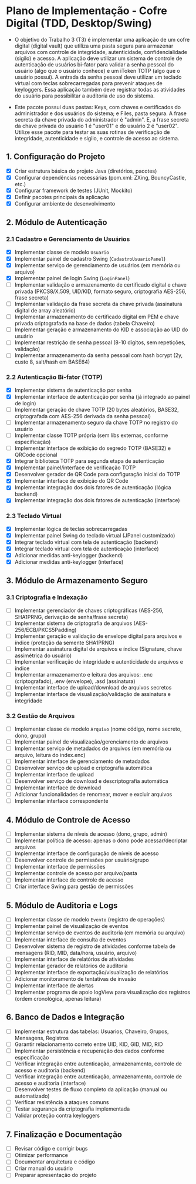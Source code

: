 # Plano de Implementação - Cofre Digital (TDD, Desktop/Swing)
- O objetivo do Trabalho 3 (T3)  é implementar uma aplicação de um cofre digital (digital vault) que utiliza uma pasta segura para armazenar arquivos com controle de integridade, autenticidade, confidencialidade (sigilo) e acesso. A aplicação deve utilizar um sistema de controle de autenticação de usuários bi-fator para validar a senha pessoal do usuário (algo que o usuário conhece) e um iToken TOTP (algo que o usuário possui). A entrada da senha pessoal deve utilizar um teclado virtual com teclas sobrecarregadas para prevenir ataques de keyloggers. Essa aplicação também deve registrar todas as atividades do usuário para possibilitar a auditoria de uso do sistema. 

- Este pacote possui duas pastas: Keys, com chaves e certificados do administrador e dos usuários do sistema; e Files, pasta segura. A frase secreta da chave privada do administrador é "admin". E, a frase secreta da chave privada do usuário 1 é "user01" e do usuário 2 é "user02". Utilize esse pacote para testar as suas rotinas de verificação de integridade, autenticidade e sigilo, e controle de acesso ao sistema.


## 1. Configuração do Projeto

- [x] Criar estrutura básica do projeto Java (diretórios, pacotes)
- [x] Configurar dependências necessárias (pom.xml: ZXing, BouncyCastle, etc.)
- [x] Configurar framework de testes (JUnit, Mockito)
- [x] Definir pacotes principais da aplicação
- [x] Configurar ambiente de desenvolvimento

## 2. Módulo de Autenticação

### 2.1 Cadastro e Gerenciamento de Usuários
- [x] Implementar classe de modelo `Usuario`
- [x] Implementar painel de cadastro Swing (`CadastroUsuarioPanel`)
- [x] Implementar serviço de gerenciamento de usuários (em memória ou arquivo)
- [x] Implementar painel de login Swing (`LoginPanel`)
- [ ] Implementar validação e armazenamento de certificado digital e chave privada (PKCS8/X.509, UID/KID, formato seguro, criptografia AES-256, frase secreta)
- [ ] Implementar validação da frase secreta da chave privada (assinatura digital de array aleatório)
- [ ] Implementar armazenamento do certificado digital em PEM e chave privada criptografada na base de dados (tabela Chaveiro)
- [ ] Implementar geração e armazenamento do KID e associação ao UID do usuário
- [ ] Implementar restrição de senha pessoal (8-10 dígitos, sem repetições, validação)
- [ ] Implementar armazenamento da senha pessoal com hash bcrypt (2y, custo 8, salt/hash em BASE64)

### 2.2 Autenticação Bi-fator (TOTP)
- [x] Implementar sistema de autenticação por senha
- [x] Implementar interface de autenticação por senha (já integrado ao painel de login)
- [ ] Implementar geração de chave TOTP (20 bytes aleatórios, BASE32, criptografada com AES-256 derivada da senha pessoal)
- [ ] Implementar armazenamento seguro da chave TOTP no registro do usuário
- [ ] Implementar classe TOTP própria (sem libs externas, conforme especificação)
- [ ] Implementar interface de exibição do segredo TOTP (BASE32) e QRCode opcional
- [x] Integrar biblioteca TOTP para segunda etapa de autenticação
- [x] Implementar painel/interface de verificação TOTP
- [x] Desenvolver gerador de QR Code para configuração inicial do TOTP
- [x] Implementar interface de exibição do QR Code
- [x] Implementar integração dos dois fatores de autenticação (lógica backend)
- [x] Implementar integração dos dois fatores de autenticação (interface)

### 2.3 Teclado Virtual
- [x] Implementar lógica de teclas sobrecarregadas
- [x] Implementar painel Swing do teclado virtual (JPanel customizado)
- [x] Integrar teclado virtual com tela de autenticação (backend)
- [x] Integrar teclado virtual com tela de autenticação (interface)
- [x] Adicionar medidas anti-keylogger (backend)
- [x] Adicionar medidas anti-keylogger (interface)

## 3. Módulo de Armazenamento Seguro

### 3.1 Criptografia e Indexação
- [ ] Implementar gerenciador de chaves criptográficas (AES-256, SHA1PRNG, derivação de senha/frase secreta)
- [ ] Implementar sistema de criptografia de arquivos (AES-256/ECB/PKCS5Padding)
- [ ] Implementar geração e validação de envelope digital para arquivos e índice (proteção da semente SHA1PRNG)
- [ ] Implementar assinatura digital de arquivos e índice (Signature, chave assimétrica do usuário)
- [ ] Implementar verificação de integridade e autenticidade de arquivos e índice
- [ ] Implementar armazenamento e leitura dos arquivos: .enc (criptografado), .env (envelope), .asd (assinatura)
- [ ] Implementar interface de upload/download de arquivos secretos
- [ ] Implementar interface de visualização/validação de assinatura e integridade

### 3.2 Gestão de Arquivos
- [ ] Implementar classe de modelo `Arquivo` (nome código, nome secreto, dono, grupo)
- [ ] Implementar painel de visualização/gerenciamento de arquivos
- [ ] Implementar serviço de metadados de arquivos (em memória ou arquivo, leitura do index.enc)
- [ ] Implementar interface de gerenciamento de metadados
- [ ] Desenvolver serviço de upload e criptografia automática
- [ ] Implementar interface de upload
- [ ] Desenvolver serviço de download e descriptografia automática
- [ ] Implementar interface de download
- [ ] Adicionar funcionalidades de renomear, mover e excluir arquivos
- [ ] Implementar interface correspondente

## 4. Módulo de Controle de Acesso

- [ ] Implementar sistema de níveis de acesso (dono, grupo, admin)
- [ ] Implementar política de acesso: apenas o dono pode acessar/decriptar arquivos
- [ ] Implementar interface de configuração de níveis de acesso
- [ ] Desenvolver controle de permissões por usuário/grupo
- [ ] Implementar interface de permissões
- [ ] Implementar controle de acesso por arquivo/pasta
- [ ] Implementar interface de controle de acesso
- [ ] Criar interface Swing para gestão de permissões

## 5. Módulo de Auditoria e Logs

- [ ] Implementar classe de modelo `Evento` (registro de operações)
- [ ] Implementar painel de visualização de eventos
- [ ] Implementar serviço de eventos de auditoria (em memória ou arquivo)
- [ ] Implementar interface de consulta de eventos
- [ ] Desenvolver sistema de registro de atividades conforme tabela de mensagens (RID, MID, data/hora, usuário, arquivo)
- [ ] Implementar interface de relatórios de atividades
- [ ] Implementar gerador de relatórios de auditoria
- [ ] Implementar interface de exportação/visualização de relatórios
- [ ] Adicionar monitoramento de tentativas de invasão
- [ ] Implementar interface de alertas
- [ ] Implementar programa de apoio logView para visualização dos registros (ordem cronológica, apenas leitura)

## 6. Banco de Dados e Integração

- [ ] Implementar estrutura das tabelas: Usuarios, Chaveiro, Grupos, Mensagens, Registros
- [ ] Garantir relacionamento correto entre UID, KID, GID, MID, RID
- [ ] Implementar persistência e recuperação dos dados conforme especificação
- [ ] Verificar integração entre autenticação, armazenamento, controle de acesso e auditoria (backend)
- [ ] Verificar integração entre autenticação, armazenamento, controle de acesso e auditoria (interface)
- [ ] Desenvolver testes de fluxo completo da aplicação (manual ou automatizado)
- [ ] Verificar resistência a ataques comuns
- [ ] Testar segurança da criptografia implementada
- [ ] Validar proteção contra keyloggers

## 7. Finalização e Documentação

- [ ] Revisar código e corrigir bugs
- [ ] Otimizar performance
- [ ] Documentar arquitetura e código
- [ ] Criar manual do usuário
- [ ] Preparar apresentação do projeto